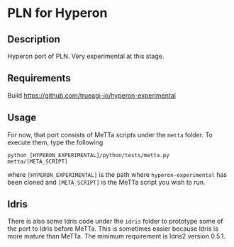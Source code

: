 # PLN for Hyperon

## Description

Hyperon port of PLN.  Very experimental at this stage.

## Requirements

Build https://github.com/trueagi-io/hyperon-experimental

## Usage

For now, that port consists of MeTTa scripts under the `metta` folder.
To execute them, type the following

```
python [HYPERON_EXPERIMENTAL]/python/tests/metta.py metta/[META_SCRIPT]
```

where `[HYPERON_EXPERIMENTAL]` is the path where
`hyperon-experimental` has been cloned and `[META_SCRIPT]` is the
MeTTa script you wish to run.

## Idris

There is also some Idris code under the `idris` folder to prototype
some of the port to Idris before MeTTa.  This is sometimes easier
because Idris is more mature than MeTTa.  The minimum requirement is
Idris2 version 0.5.1.
